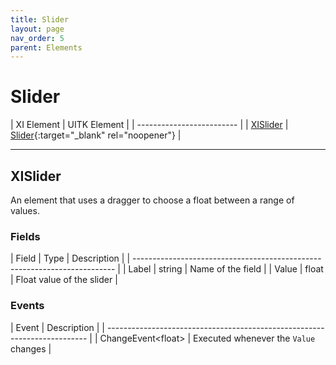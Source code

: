 ```yaml
---
title: Slider
layout: page
nav_order: 5
parent: Elements
---
```


# Slider

| XI Element | UITK Element |
| ------------------------- |
| [XISlider](#xislider) | [Slider](https://docs.unity3d.com/Manual/UIE-uxml-element-Slider.html){:target="_blank" rel="noopener"} |

---

## XISlider

An element that uses a dragger to choose a float between a range of values.

### Fields

| Field   | Type           | Description                                    |
| ------------------------------------------------------------------------- |
| Label            | string         | Name of the field                     |
| Value            | float          | Float value of the slider             |

### Events

| Event                   | Description                                     |
| ------------------------------------------------------------------------- |
| ChangeEvent\<float>     | Executed whenever the `Value` changes           |

